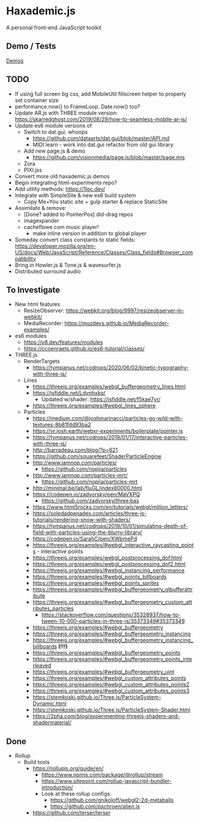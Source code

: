 # Haxademic.js

A personal front-end JavaScript toolkit

## Demo / Tests

[Demos](https://cacheflowe.github.io/haxademic.js/)

## TODO

* If using full screen bg css, add MobileUtil fillscreen helper to properly set container size
* performance.now() to FrameLoop. Date.now() too?
* Update AR.js with THREE module version: https://skarredghost.com/2019/08/29/how-to-seamless-mobile-ar-js/
* Update es6 module versions of
  * Switch to dat.gui. whoops
    * https://github.com/dataarts/dat.gui/blob/master/API.md
    * MIDI learn - work into dat.gui refactor from old gui library
  * Add new page.js & demo
    * https://github.com/visionmedia/page.js/blob/master/page.mjs
  * Zora
  * PIXI.jss
* Convert more old haxademic.js demos
* Begin integrating html-experiments repo?
* Add utility methods: https://1loc.dev/
* Integrate with SimpleSite & new es6 build system
  * Copy Me+You static site + gulp starter & replace StaticSite
* Assimilate & remove:
  * [Done? added to PointerPos] did-drag repos
  * imagexpander
  * cacheflowe.com music player!
    * make inline version in addition to global player
* Someday convert class constants to static fields: https://developer.mozilla.org/en-US/docs/Web/JavaScript/Reference/Classes/Class_fields#Browser_compatibility
* Bring in Howler.js & Tone.js & wavesurfer.js
* Distributed surround audio

## To Investigate

* New html features
  * ResizeObserver: https://webkit.org/blog/9997/resizeobserver-in-webkit/
  * MediaRecorder: https://mozdevs.github.io/MediaRecorder-examples/
* es6 modules
  * https://v8.dev/features/modules
  * https://ccoenraets.github.io/es6-tutorial/classes/
* THREE.js
  * RenderTargets
    * https://tympanus.net/codrops/2020/06/02/kinetic-typography-with-three-js/
  * Lines
    * https://threejs.org/examples/webgl_buffergeometry_lines.html
    * https://jsfiddle.net/Ldynhxkq/
      * Updated w/shader: https://jsfiddle.net/f5kae7yr/
    * https://threejs.org/examples/#webgl_lines_sphere
  * Particles
    * https://medium.com/@joshmarinacci/particles-go-wild-with-textures-8b81fdd93ba2
    * https://vr.josh.earth/webxr-experiments/boilerplate/pointer.js
    * https://tympanus.net/codrops/2019/01/17/interactive-particles-with-three-js/
    * http://barradeau.com/blog/?p=621
    * https://github.com/squarefeet/ShaderParticleEngine
    * http://www.iamnop.com/particles/
      * https://github.com/nopjia/particles
    * http://www.iamnop.com/particles-mrt/
      * https://github.com/nopjia/particles-mrt
    * http://minimal.be/lab/fluGL/index80000.html
    * https://codepen.io/zadvorsky/pen/MaVXPQ
      * https://github.com/zadvorsky/three.bas
    * https://www.html5rocks.com/en/tutorials/webgl/million_letters/
    * https://soledadpenades.com/articles/three-js-tutorials/rendering-snow-with-shaders/
    * https://tympanus.net/codrops/2019/10/01/simulating-depth-of-field-with-particles-using-the-blurry-library/
    * https://codepen.io/SarahC/pen/XWbmePd
    * https://threejs.org/examples/#webgl_interactive_raycasting_points - interactive points
    * https://threejs.org/examples/webgl_postprocessing_dof.html
    * https://threejs.org/examples/webgl_postprocessing_dof2.html
    * https://threejs.org/examples/#webgl_instancing_performance
    * https://threejs.org/examples/#webgl_points_billboards
    * https://threejs.org/examples/#webgl_points_sprites
    * https://threejs.org/examples/#webgl_buffergeometry_glbufferattribute
    * https://threejs.org/examples/#webgl_buffergeometry_custom_attributes_particles
      * https://stackoverflow.com/questions/35328937/how-to-tween-10-000-particles-in-three-js/35373349#35373349
    * https://threejs.org/examples/#webgl_buffergeometry
    * https://threejs.org/examples/#webgl_buffergeometry_instancing
    * https://threejs.org/examples/#webgl_buffergeometry_instancing_billboards **(!!!)**
    * https://threejs.org/examples/#webgl_buffergeometry_points
    * https://threejs.org/examples/#webgl_buffergeometry_points_interleaved
    * https://threejs.org/examples/#webgl_buffergeometry_uint
    * https://threejs.org/examples/#webgl_custom_attributes_points
    * https://threejs.org/examples/#webgl_custom_attributes_points2
    * https://threejs.org/examples/#webgl_custom_attributes_points3
    * https://stemkoski.github.io/Three.js/ParticleSystem-Dynamic.html
    * https://stemkoski.github.io/Three.js/ParticleSystem-Shader.html
    * https://2pha.com/blog/experimenting-threejs-shaders-and-shadermaterial/

## Done

* Rollup
  * Build tools
    * https://rollupjs.org/guide/en/
      * https://www.npmjs.com/package/@rollup/stream
      * https://www.sitepoint.com/rollup-javascript-bundler-introduction/
      * Look at these rollup configs: 
        * https://github.com/gnikoloff/webgl2-2d-metaballs
        * https://github.com/pschroen/alien.js
    * https://github.com/terser/terser

